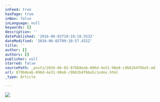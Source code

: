 ```yaml
---
inFeed: true
hasPage: true
inNav: false
inLanguage: null
keywords: []
description: ''
datePublished: '2016-06-02T10:19:10.553Z'
dateModified: '2016-06-02T09:10:57.432Z'
title: ''
author: []
authors: []
publisher: null
starred: false
sourcePath: _posts/2016-06-02-879b8eab-896d-4e31-98e8-c9b62b4f6be5.md
url: 879b8eab-896d-4e31-98e8-c9b62b4f6be5/index.html
_type: Article

---
```

![](https://the-grid-user-content.s3-us-west-2.amazonaws.com/c70e2620-be9a-4f80-bc34-88a51887adcf.jpg)